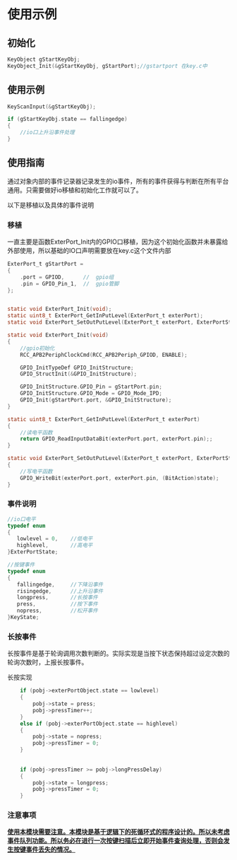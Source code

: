 # 使用示例

## 初始化

```C
KeyObject gStartKeyObj;
KeyObject_Init(&gStartKeyObj, gStartPort);//gstartport 在key.c中
```

## 使用示例

```C
KeyScanInput(&gStartKeyObj);

if (gStartKeyObj.state == fallingedge)
{
	//io口上升沿事件处理
}
```

## 使用指南

通过对象内部的事件记录器记录发生的io事件，所有的事件获得与判断在所有平台通用。只需要做好io移植和初始化工作就可以了。

以下是移植以及具体的事件说明

### 移植

一直主要是函数ExterPort_Init内的GPIO口移植，因为这个初始化函数并未暴露给外部使用，所以基础的IO口声明需要放在key.c这个文件内部

```C
ExterPort_t gStartPort = 
{
    .port = GPIOD,		//	gpio组
    .pin = GPIO_Pin_1,	//	gpio管脚
};


static void ExterPort_Init(void);
static uint8_t ExterPort_GetInPutLevel(ExterPort_t exterPort);
static void ExterPort_SetOutPutLevel(ExterPort_t exterPort, ExterPortState state);

static void ExterPort_Init(void)
{
    //gpio初始化
    RCC_APB2PeriphClockCmd(RCC_APB2Periph_GPIOD, ENABLE);

    GPIO_InitTypeDef GPIO_InitStructure;
    GPIO_StructInit(&GPIO_InitStructure);

    GPIO_InitStructure.GPIO_Pin = gStartPort.pin;
    GPIO_InitStructure.GPIO_Mode = GPIO_Mode_IPD;
    GPIO_Init(gStartPort.port, &GPIO_InitStructure);
}

static uint8_t ExterPort_GetInPutLevel(ExterPort_t exterPort)
{
    //读电平函数
    return GPIO_ReadInputDataBit(exterPort.port, exterPort.pin);;
}

static void ExterPort_SetOutPutLevel(ExterPort_t exterPort, ExterPortState state)
{
    //写电平函数
    GPIO_WriteBit(exterPort.port, exterPort.pin, (BitAction)state);
}

```



### 事件说明

```C
//io口电平
typedef enum 
{
   lowlevel = 0,    //低电平
   highlevel,       //高电平
}ExterPortState;

//按键事件
typedef enum 
{
   fallingedge,     //下降沿事件
   risingedge,      //上升沿事件
   longpress,       //长按事件
   press,           //按下事件
   nopress,         //松开事件
}KeyState;
```

### 长按事件

长按事件是基于轮询调用次数判断的。实际实现是当按下状态保持超过设定次数的轮询次数时，上报长按事件。

长按实现

```c
	if (pobj->exterPortObject.state == lowlevel)
    {
        pobj->state = press;
        pobj->pressTimer++;
    }
    else if (pobj->exterPortObject.state == highlevel)
    {
        pobj->state = nopress;
        pobj->pressTimer = 0;
    }
    
    
    if (pobj->pressTimer >= pobj->longPressDelay)
    {
        pobj->state = longpress;
        pobj->pressTimer = 0;
    }
```



### 注意事项

<u>**使用本模块需要注意。本模块是基于逻辑下的死循环式的程序设计的。所以未考虑事件队列功能。所以务必在进行一次按键扫描后立即开始事件查询处理，否则会发生按键事件丢失的情况。**</u>

